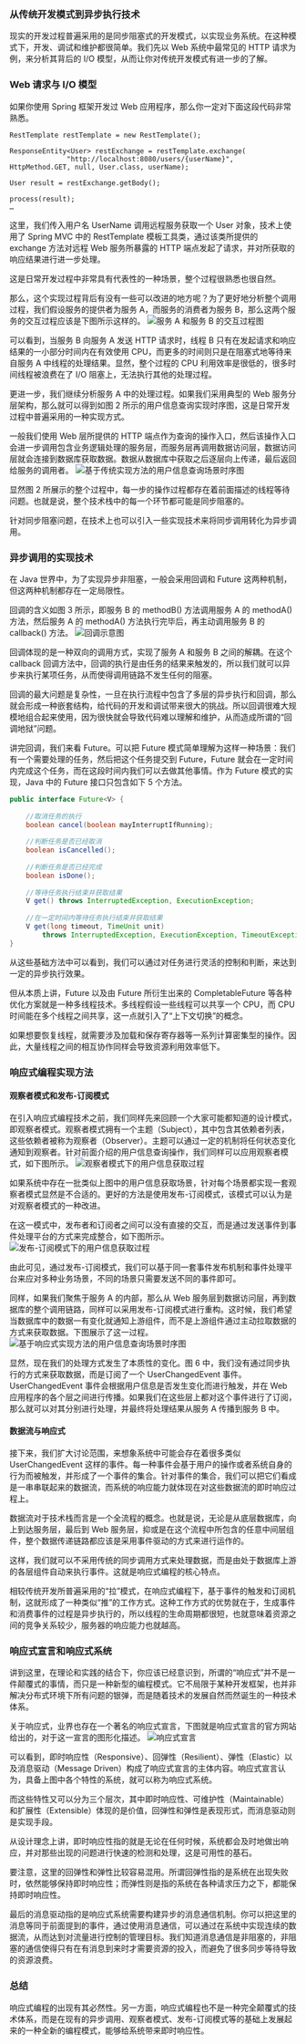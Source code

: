 ### 从传统开发模式到异步执行技术
现实的开发过程普遍采用的是同步阻塞式的开发模式，以实现业务系统。在这种模式下，开发、调试和维护都很简单。我们先以 Web 系统中最常见的 HTTP 请求为例，来分析其背后的 I/O 模型，从而让你对传统开发模式有进一步的了解。

### Web 请求与 I/O 模型
如果你使用 Spring 框架开发过 Web 应用程序，那么你一定对下面这段代码非常熟悉。
```text
RestTemplate restTemplate = new RestTemplate();
 
ResponseEntity<User> restExchange = restTemplate.exchange(
              "http://localhost:8080/users/{userName}", HttpMethod.GET, null, User.class, userName);
 
User result = restExchange.getBody();
 
process(result);                                              
…
```

这里，我们传入用户名 UserName 调用远程服务获取一个 User 对象，技术上使用了 Spring MVC 中的 RestTemplate 模板工具类，通过该类所提供的 exchange 方法对远程 Web 服务所暴露的 HTTP 端点发起了请求，并对所获取的响应结果进行进一步处理。

这是日常开发过程中非常具有代表性的一种场景，整个过程很熟悉也很自然。

那么，这个实现过程背后有没有一些可以改进的地方呢？为了更好地分析整个调用过程，我们假设服务的提供者为服务 A，而服务的消费者为服务 B，那么这两个服务的交互过程应该是下图所示这样的。
![服务 A 和服务 B 的交互过程图](image/服务%20A%20和服务%20B%20的交互过程图.png)

可以看到，当服务 B 向服务 A 发送 HTTP 请求时，线程 B 只有在发起请求和响应结果的一小部分时间内在有效使用 CPU，而更多的时间则只是在阻塞式地等待来自服务 A 中线程的处理结果。显然，整个过程的 CPU 利用效率是很低的，很多时间线程被浪费在了 I/O 阻塞上，无法执行其他的处理过程。

更进一步，我们继续分析服务 A 中的处理过程。如果我们采用典型的 Web 服务分层架构，那么就可以得到如图 2 所示的用户信息查询实现时序图，这是日常开发过程中普遍采用的一种实现方式。

一般我们使用 Web 层所提供的 HTTP 端点作为查询的操作入口，然后该操作入口会进一步调用包含业务逻辑处理的服务层，而服务层再调用数据访问层，数据访问层就会连接到数据库获取数据。数据从数据库中获取之后逐层向上传递，最后返回给服务的调用者。
![基于传统实现方法的用户信息查询场景时序图](image/基于传统实现方法的用户信息查询场景时序图.png)

显然图 2 所展示的整个过程中，每一步的操作过程都存在着前面描述的线程等待问题。也就是说，整个技术栈中的每一个环节都可能是同步阻塞的。

针对同步阻塞问题，在技术上也可以引入一些实现技术来将同步调用转化为异步调用。

### 异步调用的实现技术
在 Java 世界中，为了实现异步非阻塞，一般会采用回调和 Future 这两种机制，但这两种机制都存在一定局限性。

回调的含义如图 3 所示，即服务 B 的 methodB() 方法调用服务 A 的 methodA() 方法，然后服务 A 的 methodA() 方法执行完毕后，再主动调用服务 B 的 callback() 方法。
![回调示意图](image/回调示意图.png)

回调体现的是一种双向的调用方式，实现了服务 A 和服务 B 之间的解耦。在这个 callback 回调方法中，回调的执行是由任务的结果来触发的，所以我们就可以异步来执行某项任务，从而使得调用链路不发生任何的阻塞。

回调的最大问题是复杂性，一旦在执行流程中包含了多层的异步执行和回调，那么就会形成一种嵌套结构，给代码的开发和调试带来很大的挑战。所以回调很难大规模地组合起来使用，因为很快就会导致代码难以理解和维护，从而造成所谓的“回调地狱”问题。

讲完回调，我们来看 Future。可以把 Future 模式简单理解为这样一种场景：我们有一个需要处理的任务，然后把这个任务提交到 Future，Future 就会在一定时间内完成这个任务，而在这段时间内我们可以去做其他事情。作为 Future 模式的实现，Java 中的 Future 接口只包含如下 5 个方法。
```java
public interface Future<V> {
    
    //取消任务的执行
    boolean cancel(boolean mayInterruptIfRunning);
 
    //判断任务是否已经取消
    boolean isCancelled();
 
    //判断任务是否已经完成
    boolean isDone();
 
    //等待任务执行结束并获取结果
    V get() throws InterruptedException, ExecutionException;
 
    //在一定时间内等待任务执行结束并获取结果
    V get(long timeout, TimeUnit unit)
        throws InterruptedException, ExecutionException, TimeoutException;
}
```
从这些基础方法中可以看到，我们可以通过对任务进行灵活的控制和判断，来达到一定的异步执行效果。

但从本质上讲，Future 以及由 Future 所衍生出来的 CompletableFuture 等各种优化方案就是一种多线程技术。多线程假设一些线程可以共享一个 CPU，而 CPU 时间能在多个线程之间共享，这一点就引入了“上下文切换”的概念。

如果想要恢复线程，就需要涉及加载和保存寄存器等一系列计算密集型的操作。因此，大量线程之间的相互协作同样会导致资源利用效率低下。

### 响应式编程实现方法
#### 观察者模式和发布-订阅模式
在引入响应式编程技术之前，我们同样先来回顾一个大家可能都知道的设计模式，即观察者模式。观察者模式拥有一个主题（Subject），其中包含其依赖者列表，这些依赖者被称为观察者（Observer）。主题可以通过一定的机制将任何状态变化通知到观察者。针对前面介绍的用户信息查询操作，我们同样可以应用观察者模式，如下图所示。
![观察者模式下的用户信息获取过程](image/观察者模式下的用户信息获取过程.png)

如果系统中存在一批类似上图中的用户信息获取场景，针对每个场景都实现一套观察者模式显然是不合适的。更好的方法是使用发布-订阅模式，该模式可以认为是对观察者模式的一种改进。

在这一模式中，发布者和订阅者之间可以没有直接的交互，而是通过发送事件到事件处理平台的方式来完成整合，如下图所示。
![发布-订阅模式下的用户信息获取过程](image/发布-订阅模式下的用户信息获取过程.png)

由此可见，通过发布-订阅模式，我们可以基于同一套事件发布机制和事件处理平台来应对多种业务场景，不同的场景只需要发送不同的事件即可。

同样，如果我们聚焦于服务 A 的内部，那么从 Web 服务层到数据访问层，再到数据库的整个调用链路，同样可以采用发布-订阅模式进行重构。这时候，我们希望当数据库中的数据一有变化就通知上游组件，而不是上游组件通过主动拉取数据的方式来获取数据。下图展示了这一过程。
![基于响应式实现方法的用户信息查询场景时序图](image/基于响应式实现方法的用户信息查询场景时序图.png)

显然，现在我们的处理方式发生了本质性的变化。图 6 中，我们没有通过同步执行的方式来获取数据，而是订阅了一个 UserChangedEvent 事件。UserChangedEvent 事件会根据用户信息是否发生变化而进行触发，并在 Web 应用程序的各个层之间进行传播。如果我们在这些层上都对这个事件进行了订阅，那么就可以对其分别进行处理，并最终将处理结果从服务 A 传播到服务 B 中。

#### 数据流与响应式
接下来，我们扩大讨论范围，来想象系统中可能会存在着很多类似 UserChangedEvent 这样的事件。每一种事件会基于用户的操作或者系统自身的行为而被触发，并形成了一个事件的集合。针对事件的集合，我们可以把它们看成是一串串联起来的数据流，而系统的响应能力就体现在对这些数据流的即时响应过程上。

数据流对于技术栈而言是一个全流程的概念。也就是说，无论是从底层数据库，向上到达服务层，最后到 Web 服务层，抑或是在这个流程中所包含的任意中间层组件，整个数据传递链路都应该是采用事件驱动的方式来进行运作的。

这样，我们就可以不采用传统的同步调用方式来处理数据，而是由处于数据库上游的各层组件自动来执行事件。这就是响应式编程的核心特点。

相较传统开发所普遍采用的“拉”模式，在响应式编程下，基于事件的触发和订阅机制，这就形成了一种类似“推”的工作方式。这种工作方式的优势就在于，生成事件和消费事件的过程是异步执行的，所以线程的生命周期都很短，也就意味着资源之间的竞争关系较少，服务器的响应能力也就越高。

### 响应式宣言和响应式系统
讲到这里，在理论和实践的结合下，你应该已经意识到，所谓的“响应式”并不是一件颠覆式的事情，而只是一种新型的编程模式。它不局限于某种开发框架，也并非解决分布式环境下所有问题的银弹，而是随着技术的发展自然而然诞生的一种技术体系。

关于响应式，业界也存在一个著名的响应式宣言，下图就是响应式宣言的官方网站给出的，对于这一宣言的图形化描述。
![响应式宣言](image/响应式宣言.png)

可以看到，即时响应性（Responsive）、回弹性（Resilient）、弹性（Elastic）以及消息驱动（Message Driven）构成了响应式宣言的主体内容。响应式宣言认为，具备上图中各个特性的系统，就可以称为响应式系统。

而这些特性又可以分为三个层次，其中即时响应性、可维护性（Maintainable）和扩展性（Extensible）体现的是价值，回弹性和弹性是表现形式，而消息驱动则是实现手段。

从设计理念上讲，即时响应性指的就是无论在任何时候，系统都会及时地做出响应，并对那些出现的问题进行快速的检测和处理，这是可用性的基石。

要注意，这里的回弹性和弹性比较容易混用。所谓回弹性指的是系统在出现失败时，依然能够保持即时响应性；而弹性则是指的系统在各种请求压力之下，都能保持即时响应性。

最后的消息驱动指的是响应式系统需要构建异步的消息通信机制。你可以把这里的消息等同于前面提到的事件，通过使用消息通信，可以通过在系统中实现连续的数据流，从而达到对流量进行控制的管理目标。我们知道消息通信是非阻塞的，非阻塞的通信使得只有在有消息到来时才需要资源的投入，而避免了很多同步等待导致的资源浪费。

### 总结
响应式编程的出现有其必然性。另一方面，响应式编程也不是一种完全颠覆式的技术体系，而是在现有的异步调用、观察者模式、发布-订阅模式等的基础上发展起来的一种全新的编程模式，能够给系统带来即时响应性。


